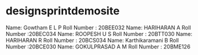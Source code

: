 # designsprintdemosite
Name: Gowtham E L P                 Roll Number : 20BEE032
Name: HARIHARAN A	             Roll Number :20BEC034
Name: ROOPESH U S 	             Roll Number : 20BTT030
Name: HARIHARAN R 	             Roll Number : 20BCS034
Name: Karthikaramani B             Roll Number :20BCE030
Name: GOKULPRASAD A M         Roll Number : 20BME126
